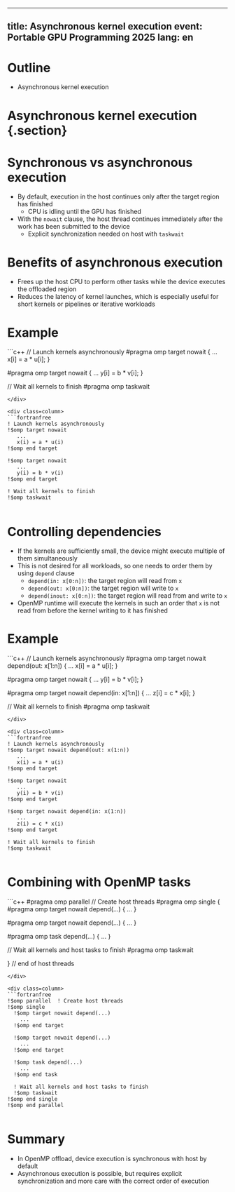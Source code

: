 <!--
SPDX-FileCopyrightText: 2021 CSC - IT Center for Science Ltd. <www.csc.fi>

SPDX-License-Identifier: CC-BY-4.0
-->

---
title:  Asynchronous kernel execution
event:  Portable GPU Programming 2025
lang:   en
---

# Outline

- Asynchronous kernel execution


# Asynchronous kernel execution {.section}

# Synchronous vs asynchronous execution

- By default, execution in the host continues only after the target region has finished
  - CPU is idling until the GPU has finished
- With the `nowait` clause, the host thread continues immediately after the work has been submitted to the device
  - Explicit synchronization needed on host with `taskwait`

# Benefits of asynchronous execution

- Frees up the host CPU to perform other tasks while the device executes the offloaded region
- Reduces the latency of kernel launches, which is especially useful for short kernels or pipelines or iterative workloads


# Example

<div class=column>
```c++
// Launch kernels asynchronously
#pragma omp target nowait
{  ...
   x[i] = a * u[i];
}

#pragma omp target nowait
{  ...
   y[i] = b * v[i];
}

// Wait all kernels to finish
#pragma omp taskwait
```
</div>

<div class=column>
```fortranfree
! Launch kernels asynchronously
!$omp target nowait
   ...
   x(i) = a * u(i)
!$omp end target

!$omp target nowait
   ...
   y(i) = b * v(i)
!$omp end target

! Wait all kernels to finish
!$omp taskwait
```
</div>



# Controlling dependencies

- If the kernels are sufficiently small, the device might execute multiple of them simultaneously
- This is not desired for all workloads, so one needs to order them by using `depend` clause
  - `depend(in: x[0:n])`: the target region will read from `x`
  - `depend(out: x[0:n])`: the target region will write to `x`
  - `depend(inout: x[0:n])`: the target region will read from and write to `x`
- OpenMP runtime will execute the kernels in such an order that `x` is not read from before the kernel writing to it has finished

# Example

<div class=column>
```c++
// Launch kernels asynchronously
#pragma omp target nowait depend(out: x[1:n])
{  ...
   x[i] = a * u[i];
}

#pragma omp target nowait
{  ...
   y[i] = b * v[i];
}

#pragma omp target nowait depend(in: x[1:n])
{  ...
   z[i] = c * x[i];
}

// Wait all kernels to finish
#pragma omp taskwait
```
</div>

<div class=column>
```fortranfree
! Launch kernels asynchronously
!$omp target nowait depend(out: x(1:n))
   ...
   x(i) = a * u(i)
!$omp end target

!$omp target nowait
   ...
   y(i) = b * v(i)
!$omp end target

!$omp target nowait depend(in: x(1:n))
   ...
   z(i) = c * x(i)
!$omp end target

! Wait all kernels to finish
!$omp taskwait
```
</div>

# Combining with OpenMP tasks

<div class=column>
```c++
#pragma omp parallel  // Create host threads
#pragma omp single
{
  #pragma omp target nowait depend(...)
  { ... }

  #pragma omp target nowait depend(...)
  { ... }

  #pragma omp task depend(...)
  { ... }

  // Wait all kernels and host tasks to finish
  #pragma omp taskwait

} // end of host threads
```
</div>

<div class=column>
```fortranfree
!$omp parallel  ! Create host threads
!$omp single
  !$omp target nowait depend(...)
    ...
  !$omp end target

  !$omp target nowait depend(...)
    ...
  !$omp end target

  !$omp task depend(...)
    ...
  !$omp end task

  ! Wait all kernels and host tasks to finish
  !$omp taskwait
!$omp end single
!$omp end parallel
```
</div>



# Summary

- In OpenMP offload, device execution is synchronous with host by default
- Asynchronous execution is possible, but requires explicit synchronization
  and more care with the correct order of execution
